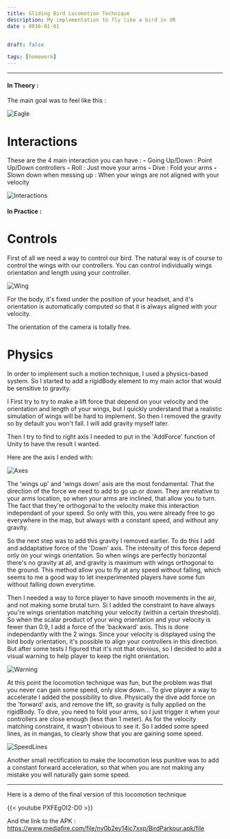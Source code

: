 ```yaml
---
title: Gliding Bird Locomotion Technique
description: My implementation to fly like a bird in VR
date : 0016-01-01


draft: false

tags: [homework]
---
```


---
#### In Theory :

The main goal was to feel like this :

![Eagle](../static/eagleBis.jpg)


# Interactions

These are the 4 main interaction you can have :
**-** Going Up/Down : Point Up/Down controllers 
**-** Roll : Just move your arms
**-** Dive : Fold your arms
**-** Slown down when messing up : When your wings are not aligned with your velocity
 
![Interactions](../static/interactions.png)


#### In Practice :

# Controls

First of all we need a way to control our bird. The natural way is of course to control the wings with our controllers.
You can control individually wings orientation and length using your controller. 

![Wing](../static/wingbis.jpg)

For the body, it's fixed under the position of your headset, and it's orientation is automatically computed so that it is always aligned with your velocity.

The orientation of the camera is totally free.


# Physics

In order to implement such a motion technique, I used a physics-based system.
So I started to add a rigidBody element to my main actor that would be sensitive to gravity.

I First try to try to make a lift force that depend on your velocity and the orientation and length of your wings, 
but I quickly understand that a realistic simulation of wings will be hard to implement. 
So then I removed the gravity so by default you won't fall. I will add gravity myself later.

Then I try to find to right axis I needed to put in the 'AddForce' function of Unity to have the result I wanted.

Here are the axis I ended with:

![Axes](../static/axes.jpg)

The 'wings up' and 'wings down' axis are the most fondamental. That the direction of the force we need to add to go up or down. 
They are relative to your arms location, so when your arms are inclined, that allow you to turn. 
The fact that they're orthogonal to the velocity make this interaction independant of your speed.
So only with this, you were already free to go everywhere in the map, but always with a constant speed, and without any gravity.

So the next step was to add this gravity I removed earlier. To do this I add and addaptative force of the 'Down' axis.
The intensity of this force depend only on your wings orientation. So when wings are perfectly horizontal there's no gravity at all,
and gravity is maximum with wings orthogonal to the ground. 
This method allow you to fly at any speed without falling, which seems to me a good way to let inexperimented players have some fun without falling down everytime.

Then I needed a way to force player to have smooth movements in the air, and not making some brutal turn.
Si I added the constraint to have always you're wings orientation matching your velocity (within a certain threshold).
So when the scalar product of your wing orientation and your velocity is fewer than 0.9, I add a force of the 'backward' axis.
This is done independantly with the 2 wings.
Since your velocity is displayed using the bird body orientation, it's possible to align your controllers in this direction. 
But after some tests I figured that it's not that obvious, so I decided to add a visual warning to help player to keep the right orientation.

![Warning](../static/redscreen.png)

At this point the locomotion technique was fun, but the problem was that you never can gain some speed, only slow down...
To give player a way to accelerate I added the possibility to dive. Physically the dive add force on the 'forward' axis,
 and remove the lift, so gravity is fully applied on the rigidBody. 
To dive, you need to fold your arms, so I just trigger it when your controllers are close enough (less than 1 meter).
As for the velocity matching constraint, it wasn't obvious to see it.
So I added some speed lines, as in mangas, to clearly show that you are gaining some speed.

![SpeedLines](../static/speed.png)

Another small rectification to make the locomotion less punitive was to add a constant forward acceleration, 
so that when you are not making any mistake you will naturally gain some speed.



---

Here is a demo of the final version of this locomotion technique

{{< youtube PXFEgOI2-D0 >}}


And the link to the APK : https://www.mediafire.com/file/ny0b2ey14ic7xxp/BirdParkour.apk/file
















